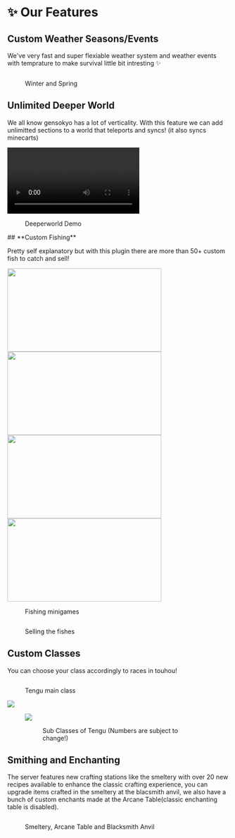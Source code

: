 # ✨ **Our Features**

## **Custom Weather Seasons/Events**

We've very fast and super flexiable weather system and weather events with temprature to make survival little bit intresting :sparkles:

<figure><img src="https://pbs.twimg.com/media/FheVeDcXwAA8Q_U?format=jpg&#x26;name=medium" alt=""><figcaption><p>Winter and Spring</p></figcaption></figure>

## **Unlimited Deeper World**

We all know gensokyo has a lot of verticality. With this feature we can add unlimitted sections to a world that teleports and syncs! (it also syncs minecarts)

![type:video](/img&video/deeperworld.mp4)
<figure><figcaption><p>Deeperworld Demo</p></figcaption></figure>
## **Custom Fishing**

Pretty self explanatory but with this plugin there are more than 50+ custom fish to catch and sell!

<img src="/img&video/fish1.gif" width="350" height="189" />
<img src="/img&video/fish2.gif" width="350" height="189" />
<img src="/img&video/fish3.gif" width="350" height="189" />
<img src="/img&video/lava_fishing.gif" width="350" height="189" />
<figure><figcaption><p>Fishing minigames</p></figcaption></figure>

<figure><img src="/img&video/sellfish.gif" alt=""><figcaption><p>Selling the fishes</p></figcaption></figure>

## **Custom Classes**

You can choose your class accordingly to races in touhou!

<figure><img src="/img&video/tengu.png" alt=""><figcaption><p>Tengu main class</p></figcaption></figure>
<div>
<img src="/img&video/crow_tengu.png">
<figure><img src="/img&video/wolf_tengu.png">
<figure><figcaption><p>Sub Classes of Tengu (Numbers are subject to change!)</p></figcaption></figure>
</div>

## **Smithing and Enchanting**

The server features new crafting stations like the smeltery with over 20 new recipes available to enhance the classic crafting experience, you can upgrade items crafted in the smeltery at the blacsmith anvil, we also have a bunch of custom enchants made at the Arcane Table(classic enchanting table is disabled).

<figure><img src="/img&video/tables.png" alt=""><figcaption><p>Smeltery, Arcane Table and Blacksmith Anvil</p></figcaption></figure>